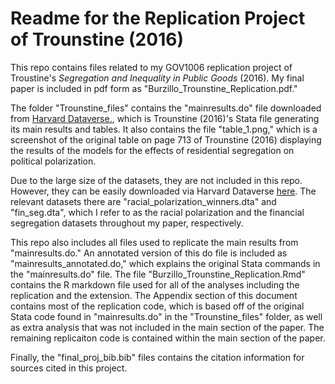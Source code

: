 # Readme for the Replication Project of Trounstine (2016)

This repo contains files related to my GOV1006 replication project of Troustine's *Segregation and Inequality in Public Goods* (2016). My final paper is included in pdf form as "Burzillo_Trounstine_Replication.pdf."

The folder "Trounstine_files" contains the "mainresults.do" file downloaded from [Harvard Dataverse.](https://dataverse.harvard.edu/dataset.xhtml?persistentId=doi:10.7910/DVN/4LZXTY&version=1.2), which is Trounstine (2016)'s Stata file generating its main results and tables. It also contains the file "table_1.png," which is a screenshot of the original table on page 713 of Trounstine (2016) displaying the results of the models for the effects of residential segregation on political polarization.

Due to the large size of the datasets, they are not included in this repo. However, they can be easily downloaded via Harvard Dataverse [here](https://dataverse.harvard.edu/dataset.xhtml?persistentId=doi:10.7910/DVN/4LZXTY&version=1.2). The relevant datasets there are "racial_polarization_winners.dta" and "fin_seg.dta", which I refer to as the racial polarization and the financial segregation datasets throughout my paper, respectively.

This repo also includes all files used to replicate the main results from "mainresults.do." An annotated version of this do file is included as "mainresults_annotated.do," which explains the original Stata commands in the "mainresults.do" file. The file "Burzillo_Trounstine_Replication.Rmd" contains the R markdown file used for all of the analyses including the replication and the extension. The Appendix section of this document contains most of the replication code, which is based off of the original Stata code found in "mainresults.do" in the "Trounstine_files" folder, as well as extra analysis that was not included in the main section of the paper. The remaining replicaiton code is contained within the main section of the paper. 

Finally, the "final_proj_bib.bib" files contains the citation information for sources cited in this project. 


